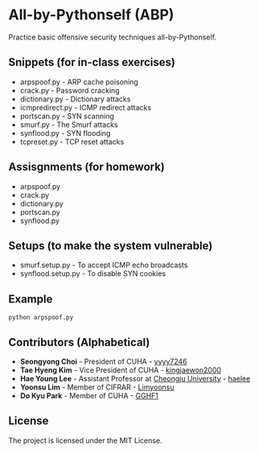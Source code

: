 # All-by-Pythonself (ABP)

Practice basic offensive security techniques all-by-Pythonself.

## Snippets (for in-class exercises)

* arpspoof.py - ARP cache poisoning
* crack.py - Password cracking
* dictionary.py - Dictionary attacks
* icmpredirect.py - ICMP redirect attacks
* portscan.py - SYN scanning
* smurf.py - The Smurf attacks
* synflood.py - SYN flooding
* tcpreset.py - TCP reset attacks

## Assisgnments (for homework)
* arpspoof.py
* crack.py
* dictionary.py
* portscan.py
* synflood.py

## Setups (to make the system vulnerable)
* smurf.setup.py - To accept ICMP echo broadcasts
* synflood.setup.py - To disable SYN cookies

## Example

```
python arpspoof.py
```

## Contributors (Alphabetical)

* **Seongyong Choi** - President of CUHA - [yyyy7246](https://github.com/yyyy7246)
* **Tae Hyeng Kim** - Vice President of CUHA - [kingjaewon2000](https://github.com/kingjaewon2000)
* **Hae Young Lee** - Assistant Professor at [Cheongju University](https://www.cju.ac.kr) - [haelee](https://github.com/haelee)
* **Yoonsu Lim** - Member of CIFRAR - [Limyoonsu](https://github.com/Limyoonsu)
* **Do Kyu Park** - Member of CUHA - [GGHF1](https://github.com/GGHF1)

## License

The project is licensed under the MIT License.
